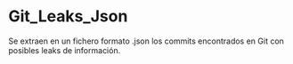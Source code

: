 # Git_Leaks_Json
Se extraen en un fichero formato .json los commits encontrados en Git con posibles leaks de información.
